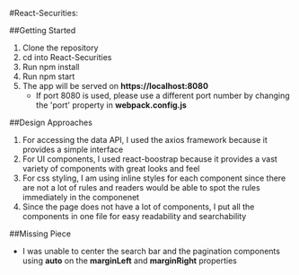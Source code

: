 #React-Securities:

##Getting Started

1. Clone the repository
2. cd into React-Securities
3. Run npm install
4. Run npm start
5. The app will be served on **https://localhost:8080**
   - If port 8080 is used, please use a different port number by changing the 'port' property in **webpack.config.js**
   
##Design Approaches

1. For accessing the data API, I used the axios framework because it provides a simple interface
2. For UI components, I used react-boostrap because it provides a vast variety of components with great looks and feel
3. For css styling, I am using inline styles for each component since there are not a lot of rules and readers would be able to spot the rules immediately in the componenet
4. Since the page does not have a lot of components, I put all the components in one file for easy readability and searchability

##Missing Piece

- I was unable to center the search bar and the pagination components using **auto** on the **marginLeft** and **marginRight** properties




